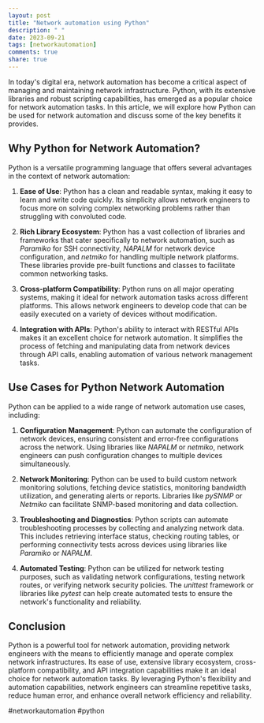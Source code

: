 ```yaml
---
layout: post
title: "Network automation using Python"
description: " "
date: 2023-09-21
tags: [networkautomation]
comments: true
share: true
---
```


In today's digital era, network automation has become a critical aspect of managing and maintaining network infrastructure. Python, with its extensive libraries and robust scripting capabilities, has emerged as a popular choice for network automation tasks. In this article, we will explore how Python can be used for network automation and discuss some of the key benefits it provides.

## Why Python for Network Automation?

Python is a versatile programming language that offers several advantages in the context of network automation:

1. **Ease of Use**: Python has a clean and readable syntax, making it easy to learn and write code quickly. Its simplicity allows network engineers to focus more on solving complex networking problems rather than struggling with convoluted code.

2. **Rich Library Ecosystem**: Python has a vast collection of libraries and frameworks that cater specifically to network automation, such as *Paramiko* for SSH connectivity, *NAPALM* for network device configuration, and *netmiko* for handling multiple network platforms. These libraries provide pre-built functions and classes to facilitate common networking tasks.

3. **Cross-platform Compatibility**: Python runs on all major operating systems, making it ideal for network automation tasks across different platforms. This allows network engineers to develop code that can be easily executed on a variety of devices without modification.

4. **Integration with APIs**: Python's ability to interact with RESTful APIs makes it an excellent choice for network automation. It simplifies the process of fetching and manipulating data from network devices through API calls, enabling automation of various network management tasks.

## Use Cases for Python Network Automation

Python can be applied to a wide range of network automation use cases, including:

1. **Configuration Management**: Python can automate the configuration of network devices, ensuring consistent and error-free configurations across the network. Using libraries like *NAPALM* or *netmiko*, network engineers can push configuration changes to multiple devices simultaneously.

2. **Network Monitoring**: Python can be used to build custom network monitoring solutions, fetching device statistics, monitoring bandwidth utilization, and generating alerts or reports. Libraries like *pySNMP* or *Netmiko* can facilitate SNMP-based monitoring and data collection.

3. **Troubleshooting and Diagnostics**: Python scripts can automate troubleshooting processes by collecting and analyzing network data. This includes retrieving interface status, checking routing tables, or performing connectivity tests across devices using libraries like *Paramiko* or *NAPALM*.

4. **Automated Testing**: Python can be utilized for network testing purposes, such as validating network configurations, testing network routes, or verifying network security policies. The *unittest* framework or libraries like *pytest* can help create automated tests to ensure the network's functionality and reliability.

## Conclusion

Python is a powerful tool for network automation, providing network engineers with the means to efficiently manage and operate complex network infrastructures. Its ease of use, extensive library ecosystem, cross-platform compatibility, and API integration capabilities make it an ideal choice for network automation tasks. By leveraging Python's flexibility and automation capabilities, network engineers can streamline repetitive tasks, reduce human error, and enhance overall network efficiency and reliability.

#networkautomation #python